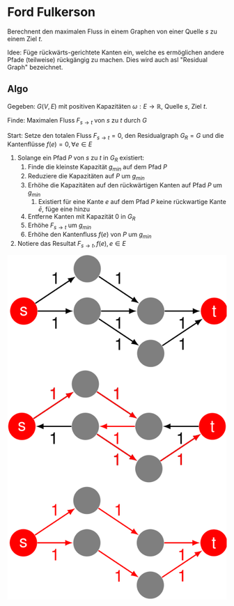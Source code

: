 # Ford Fulkerson

Berechnent den maximalen Fluss in einem Graphen von einer Quelle $s$ zu einem Ziel $t$.

Idee:
    Füge rückwärts-gerichtete Kanten ein, welche es ermöglichen andere Pfade (teilweise) rückgängig zu machen. Dies wird auch asl "Residual Graph" bezeichnet.

## Algo

Gegeben:
    $G(V,E)$ mit positiven Kapazitäten $\omega: E \rightarrow \mathbb{R}$, Quelle $s$, Ziel $t$.

Finde:
    Maximalen Fluss $F_{s \rightarrow t}$ von $s$ zu $t$ durch $G$

Start:
    Setze den totalen Fluss $F_{s \rightarrow t} = 0$, den Residualgraph $G_{R}=G$ und die Kantenflüsse $f(e) = 0, \forall e \in E$

1. Solange ein Pfad $P$ von $s$ zu $t$ in $G_{R}$ existiert:
   1. Finde die kleinste Kapazität $g_{min}$ auf dem Pfad $P$
   2. Reduziere die Kapazitäten auf $P$ um $g_{min}$
   3. Erhöhe die Kapazitäten auf den rückwärtigen Kanten auf Pfad $P$ um $g_{min}$
      1. Existiert für eine Kante $e$ auf dem Pfad $P$ keine rückwartige Kante $\bar{e}$, füge eine hinzu
   4. Entferne Kanten mit Kapazität $0$ in $G_{R}$
   5. Erhöhe $F_{s \rightarrow t}$ um $g_{min}$
   6. Erhöhe den Kantenfluss $f(e)$ von $P$ um $g_{min}$
2. Notiere das Resultat $F_{s \rightarrow t}, f(e), e \in E$

![Ford Fulkerson](images/ford_fulkerson.png)